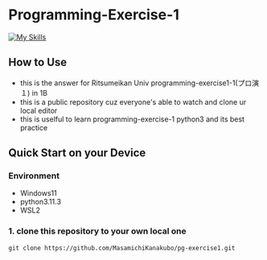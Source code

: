 # Programming-Exercise-1
[![My Skills](https://skillicons.dev/icons?i=python,fastapi,django,flask,github)](https://skillicons.dev)

## How to Use 
- this is the answer for Ritsumeikan Univ programming-exercise1-1(プロ演１) in 1B
- this is a public repository cuz everyone's able to watch and clone ur local editor
- this is uselful to learn programming-exercise-1 python3 and its best practice

## Quick Start on your Device

### Environment
- Windows11
- python3.11.3
- WSL2

### 1. clone this repository to your own local one
```
git clone https://github.com/MasamichiKanakubo/pg-exercise1.git
```
